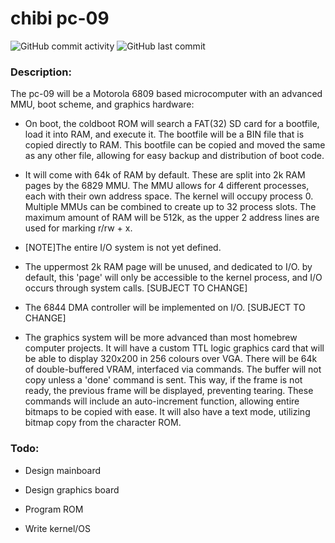 # chibi pc-09
![GitHub commit activity](https://img.shields.io/github/commit-activity/m/amberisvibin/chibi-pc80) ![GitHub last commit](https://img.shields.io/github/last-commit/amberisvibin/chibi-pc80)

### Description:
The pc-09 will be a Motorola 6809 based microcomputer with an advanced MMU, boot scheme, and graphics hardware:

- On boot, the coldboot ROM will search a FAT(32) SD card for a bootfile, load it into RAM, and execute it. The bootfile will be a BIN file that is copied directly to RAM. This bootfile can be copied and moved the same as any other file, allowing for easy backup and distribution of boot code. 

- It will come with 64k of RAM by default. These are split into 2k RAM pages by the 6829 MMU. The MMU allows for 4 different processes, each with their own address space. The kernel will occupy process 0. Multiple MMUs can be combined to create up to 32 process slots. The maximum amount of RAM will be 512k, as the upper 2 address lines are used for marking r/rw + x.

- [NOTE]The entire I/O system is not yet defined.

- The uppermost 2k RAM page will be unused, and dedicated to I/O. by default, this 'page' will only be accessible to the kernel process, and I/O occurs through system calls. [SUBJECT TO CHANGE]

- The 6844 DMA controller will be implemented on I/O. [SUBJECT TO CHANGE]

- The graphics system will be more advanced than most homebrew computer projects. It will have a custom TTL logic graphics card that will be able to display 320x200 in 256 colours over VGA. There will be 64k of double-buffered VRAM, interfaced via commands. The buffer will not copy unless a 'done' command is sent. This way, if the frame is not ready, the previous frame will be displayed, preventing tearing. These commands will include an auto-increment function, allowing entire bitmaps to be copied with ease. It will also have a text mode, utilizing bitmap copy from the character ROM.

### Todo:

- Design mainboard

- Design graphics board

- Program ROM

- Write kernel/OS
